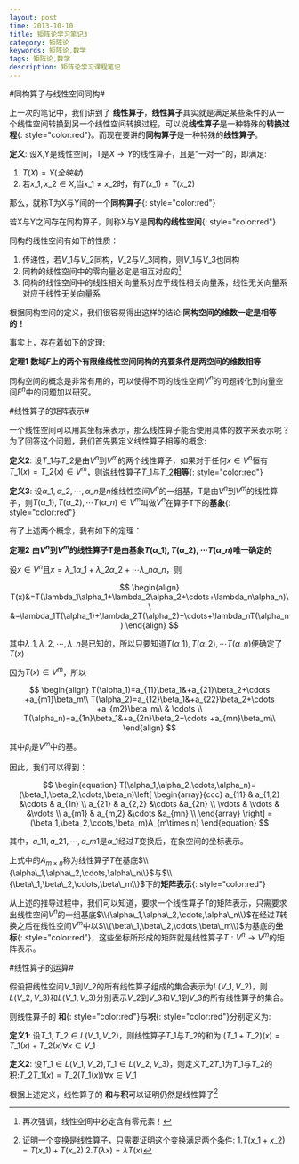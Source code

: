 ```yaml
---
layout: post
time: 2013-10-10
title: 矩阵论学习笔记3
category: 矩阵论
keywords: 矩阵论,数学
tags: 矩阵论,数学
description: 矩阵论学习课程笔记 
---
```


#同构算子与线性空间同构#

上一次的笔记中，我们讲到了 **线性算子**，**线性算子**其实就是满足某些条件的从一个线性空间转换到另一个线性空间转换过程，可以说**线性算子**是一种特殊的**转换过程**{: style="color:red"}。而现在要讲的**同构算子**是一种特殊的**线性算子**。

**定义**: 设X,Y是线性空间，T是$X\rightarrow Y$的线性算子，且是"一对一"的，即满足:

1. $T(X)=Y(全映射)$
2. 若$x\_1,x\_2\in X$,当$x\_1\neq x\_2$时，有$T(x\_1)\neq T(x\_2)$

那么，就称T为X与Y间的一个**同构算子**{: style="color:red"}

若X与Y之间存在同构算子，则称X与Y是**同构的线性空间**{: style="color:red"}

同构的线性空间有如下的性质：

1. 传递性，若$V\_1$与$V\_2$同构，$V\_2$与$V\_3$同构，则$V\_1$与$V\_3$也同构
2. 同构的线性空间中的零向量必定是相互对应的[^1]
3. 同构的线性空间中的线性相关向量系对应于线性相关向量系，线性无关向量系对应于线性无关向量系

[^1]: 再次强调，线性空间中必定含有零元素！

根据同构空间的定义，我们很容易得出这样的结论:**同构空间的维数一定是相等的！**

事实上，存在着如下的定理:

**定理1** **数域$F$上的两个有限维线性空间同构的充要条件是两空间的维数相等**

同构空间的概念是非常有用的，可以使得不同的线性空间$V^n$的问题转化到向量空间$F^n$中的问题加以研究。

#线性算子的矩阵表示#

一个线性空间可以用其坐标来表示，那么线性算子能否使用具体的数字来表示呢？为了回答这个问题，我们首先要定义线性算子相等的概念:

**定义2**: 设$T\_1$与$T\_2$是由$V^n$到$V^m$的两个线性算子，如果对于任何$x\in V^n$恒有$T\_1(x)=T\_2(x)\in V^m$，则说线性算子$T\_1$与$T\_2$**相等**{: style="color:red"}

**定义3**: 设$\alpha\_1,\alpha\_2,\cdots,\alpha\_n$是$n$维线性空间$V^n$的一组基，T是由$V^n$到$V^m$的线性算子，则$T(\alpha\_1),T(\alpha\_2),\cdots T(\alpha\_n)\in V^m$叫做$V^n$在算子T下的**基象**{: style="color:red"}


有了上述两个概念，我有如下的定理：

**定理2** **由$V^n$到$V^m$的线性算子T是由基象$T(\alpha\_1),T(\alpha\_2),\cdots T(\alpha\_n)$唯一确定的**

设$x\in V^n$且$x=\lambda\_1\alpha\_1+\lambda\_2\alpha\_2+\cdots\lambda\_n\alpha\_n$，则

$$
\begin{align}
T(x)&=T(\lambda_1\alpha_1+\lambda_2\alpha_2+\cdots+\lambda_n\alpha_n)\\
&=\lambda_1T(\alpha_1)+\lambda_2T(\alpha_2)+\cdots+\lambda_nT(\alpha_n)
\end{align}
$$

其中$\lambda\_1,\lambda\_2,\cdots,\lambda\_n$是已知的，所以只要知道$T(\alpha\_1),T(\alpha\_2),\cdots T(\alpha\_n)$便确定了$T(x)$

因为$T(x)\in V^m$，所以

$$
\begin{align}
T(\alpha_1)=a_{11}\beta_1&+a_{21}\beta_2+\cdots +a_{m1}\beta_m\\
T(\alpha_2)=a_{12}\beta_1&+a_{22}\beta_2+\cdots +a_{m2}\beta_m\\
 & \cdots \\
T(\alpha_n)=a_{1n}\beta_1&+a_{2n}\beta_2+\cdots +a_{mn}\beta_m\\
\end{align}
$$

其中$\beta_i$是$V^m$中的基。

因此，我们可以得到：

$$
\begin{equation}
T(\alpha_1,\alpha_2,\cdots,\alpha_n)=(\beta_1,\beta_2,\cdots,\beta_n)\left[ 
\begin{array}{ccc}
a_{11} & a_{1,2} &\cdots & a_{1n} \\
a_{21} & a_{2,2} &\cdots &a_{2n} \\
\vdots &  \vdots & &\vdots \\
a_{m1} & a_{m,2} &\cdots &a_{mn} \\
\end{array}
 \right]
=(\beta_1,\beta_2,\cdots,\beta_m)A_{m\times n}
\end{equation}
$$

其中，$a\_{11},a\_{21},\cdots,a\_{m1}$是$\alpha\_1$经过$T$变换后，在象空间的坐标表示。

上式中的$A_{m\times n}$称为线性算子$T$在基底$\\{\alpha\_1,\alpha\_2,\cdots,\alpha\_n\\}$与$\\{\beta\_1,\beta\_2,\cdots,\beta\_m\\}$下的**矩阵表示**{: style="color:red"}

从上述的推导过程中，我们可以知道，要求一个线性算子$T$的矩阵表示，只需要求出线性空间$V^n$的一组基底$\\{\alpha\_1,\alpha\_2,\cdots,\alpha\_n\\}$在经过$T$转换之后在线性空间$V^m$中以$\\{\beta\_1,\beta\_2,\cdots,\beta\_m\\}$为基底的**坐标**{: style="color:red"}，这些坐标所形成的矩阵就是线性算子$T:V^n\rightarrow V^m$的矩阵表示。

#线性算子的运算#

假设把线性空间$V\_1$到$V\_2$的所有线性算子组成的集合表示为$L(V\_1,V\_2)$，则$L(V\_2,V\_3)$和$L(V\_1,V\_3)$分别表示$V\_2$到$V\_3$和$V\_1$到$V\_3$的所有线性算子的集合。

则线性算子的 **和**{: style="color:red"}与**积**{: style="color:red"}分别定义为:

**定义1**: 设$T\_1,T\_2 \in L(V\_1,V\_2)$，则线性算子$T\_1$与$T\_2$的和为:$(T\_1+T\_2)(x)=T\_1(x)+T\_2(x) \forall{x}\in V\_1$

**定义2**: 设$T\_1\in L(V\_1,V\_2)$,$T\_1\in L(V\_2,V\_3)$，则定义$T\_2T\_1$为$T\_1$与$T\_2$的积:$T\_2T\_1(x)=T\_2(T\_1(x)) \forall{x}\in V\_1$

根据上述定义，线性算子的 **和**与**积**可以证明仍然是线性算子[^2]

[^2]: 证明一个变换是线性算子，只需要证明这个变换满足两个条件: 1.$T(x\_1+x\_2)=T(x\_1)+T(x\_2)$ 2.$T(\lambda x)=\lambda T(x)$
